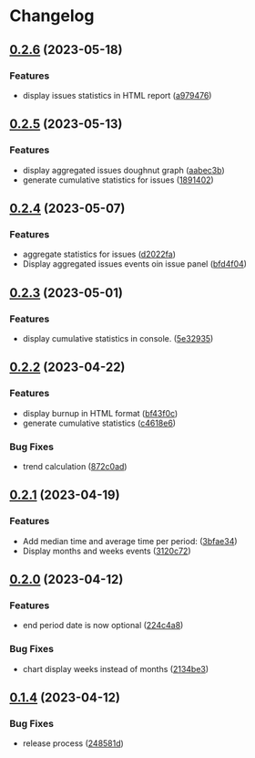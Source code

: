 # Changelog

## [0.2.6](https://github.com/bbougon/git-stats/compare/v0.2.5...v0.2.6) (2023-05-18)


### Features

* display issues statistics in HTML report ([a979476](https://github.com/bbougon/git-stats/commit/a979476e9f8a3c95186436e16bd92465c73e828a))

## [0.2.5](https://github.com/bbougon/git-stats/compare/v0.2.4...v0.2.5) (2023-05-13)


### Features

* display aggregated issues doughnut graph ([aabec3b](https://github.com/bbougon/git-stats/commit/aabec3b47fd774efe4da053239f8ee6651ea7579))
* generate cumulative statistics for issues ([1891402](https://github.com/bbougon/git-stats/commit/18914029091ad46dd5ab78e8d27159a9f8acba31))

## [0.2.4](https://github.com/bbougon/git-stats/compare/v0.2.3...v0.2.4) (2023-05-07)


### Features

* aggregate statistics for issues ([d2022fa](https://github.com/bbougon/git-stats/commit/d2022fa7377e441cf7a89895d44a1b1e4f6e68b8))
* Display aggregated issues events oin issue panel ([bfd4f04](https://github.com/bbougon/git-stats/commit/bfd4f04ea9934a8c813ea6d8e9dffab85ca3a137))

## [0.2.3](https://github.com/bbougon/git-stats/compare/v0.2.2...v0.2.3) (2023-05-01)


### Features

* display cumulative statistics in console. ([5e32935](https://github.com/bbougon/git-stats/commit/5e329354c501f43b83694cbe1800657002cb2d6e))

## [0.2.2](https://github.com/bbougon/git-stats/compare/v0.2.1...v0.2.2) (2023-04-22)


### Features

* display burnup in HTML format ([bf43f0c](https://github.com/bbougon/git-stats/commit/bf43f0c6e162cfb4a2e61fa30f6cf57e135fc47c))
* generate cumulative statistics ([c4618e6](https://github.com/bbougon/git-stats/commit/c4618e6966c199f37d87506ac80b1323744b596f))


### Bug Fixes

* trend calculation ([872c0ad](https://github.com/bbougon/git-stats/commit/872c0adc45e07079a09417aa4ee9b038178444fc))

## [0.2.1](https://github.com/bbougon/git-stats/compare/v0.2.0...v0.2.1) (2023-04-19)


### Features

* Add median time and average time per period: ([3bfae34](https://github.com/bbougon/git-stats/commit/3bfae34c9cc538dd8c684cd6a77daa8a7426c4fc))
* Display months and weeks events ([3120c72](https://github.com/bbougon/git-stats/commit/3120c72b838e57b8952066471ec088e2eb8bdf0a))

## [0.2.0](https://github.com/bbougon/git-stats/compare/v0.1.4...v0.2.0) (2023-04-12)


### Features

* end period date is now optional ([224c4a8](https://github.com/bbougon/git-stats/commit/224c4a8e2e294ff7b422e7afe54c8ab441b85dc9))


### Bug Fixes

* chart display weeks instead of months ([2134be3](https://github.com/bbougon/git-stats/commit/2134be38849e8adeffc1803b45066d20293b140d))

## [0.1.4](https://github.com/bbougon/git-stats/compare/v0.1.3...v0.1.4) (2023-04-12)


### Bug Fixes

* release process ([248581d](https://github.com/bbougon/git-stats/commit/248581de65916161efdce538de6b5ba7ec471d45))
